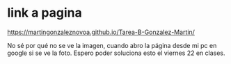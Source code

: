 # link a pagina

https://martingonzaleznovoa.github.io/Tarea-B-Gonzalez-Martin/

No sé por qué no se ve la imagen, cuando abro la página desde mi pc en google si se ve la foto. Espero poder soluciona esto el viernes 22 en clases. 